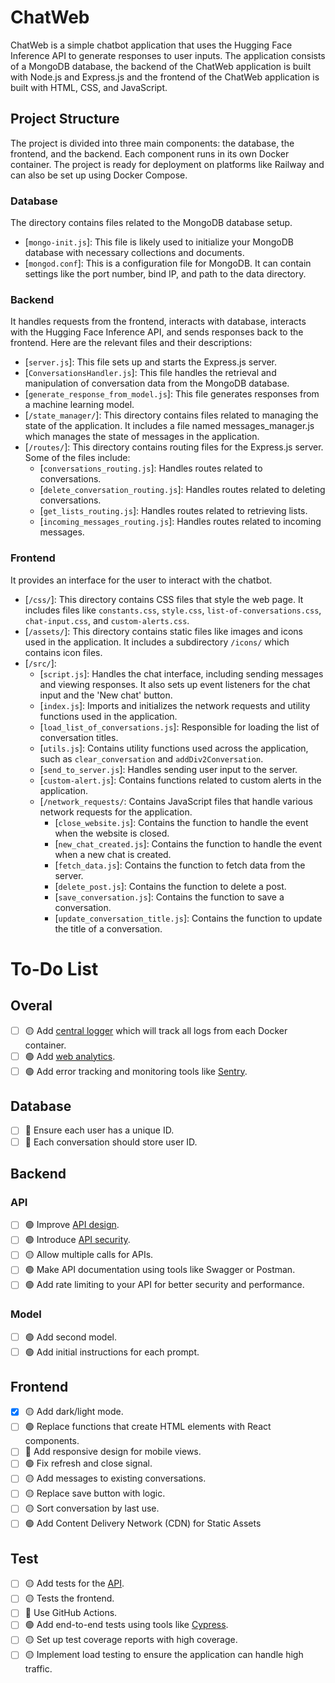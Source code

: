 # ChatWeb

ChatWeb is a simple chatbot application that uses the Hugging Face Inference API to generate responses to user inputs. The application consists of a MongoDB database, the backend of the ChatWeb application is built with Node.js and Express.js and the frontend of the ChatWeb application is built with HTML, CSS, and JavaScript.

## Project Structure
The project is divided into three main components: the database, the frontend, and the backend. Each component runs in its own Docker container. The project is ready for deployment on platforms like Railway and can also be set up using Docker Compose.

### Database

The directory contains files related to the MongoDB database setup.

- [`mongo-init.js`]: This file is likely used to initialize your MongoDB database with necessary collections and documents.
- [`mongod.conf`]: This is a configuration file for MongoDB. It can contain settings like the port number, bind IP, and path to the data directory.

### Backend

It handles requests from the frontend, interacts with database, interacts with the Hugging Face Inference API, and sends responses back to the frontend. Here are the relevant files and their descriptions:

- [`server.js`]: This file sets up and starts the Express.js server.
- [`ConversationsHandler.js`]: This file handles the retrieval and manipulation of conversation data from the MongoDB database.
- [`generate_response_from_model.js`]: This file generates responses from a machine learning model.
- [`/state_manager/`]: This directory contains files related to managing the state of the application. It includes a file named messages_manager.js which manages the state of messages in the application.
- [`/routes/`]: This directory contains routing files for the Express.js server. Some of the files include:
  - [`conversations_routing.js`]: Handles routes related to conversations.
  - [`delete_conversation_routing.js`]: Handles routes related to deleting conversations.
  - [`get_lists_routing.js`]: Handles routes related to retrieving lists.
  - [`incoming_messages_routing.js`]: Handles routes related to incoming messages.

### Frontend

It provides an interface for the user to interact with the chatbot. 
- [`/css/`]: This directory contains CSS files that style the web page. It includes files like `constants.css`, `style.css`, `list-of-conversations.css`, `chat-input.css`, and `custom-alerts.css`.
- [`/assets/`]: This directory contains static files like images and icons used in the application. It includes a subdirectory `/icons/` which contains icon files.
- [`/src/`]:
  - [`script.js`]: Handles the chat interface, including sending messages and viewing responses. It also sets up event listeners for the chat input and the 'New chat' button.
  - [`index.js`]: Imports and initializes the network requests and utility functions used in the application.
  - [`load_list_of_conversations.js`]: Responsible for loading the list of conversation titles.
  - [`utils.js`]: Contains utility functions used across the application, such as `clear_conversation` and `addDiv2Conversation`.
  - [`send_to_server.js`]: Handles sending user input to the server.
  - [`custom-alert.js`]: Contains functions related to custom alerts in the application.
  - [`/network_requests/`: Contains JavaScript files that handle various network requests for the application.
    - [`close_website.js`]: Contains the function to handle the event when the website is closed.
    - [`new_chat_created.js`]: Contains the function to handle the event when a new chat is created.
    - [`fetch_data.js`]: Contains the function to fetch data from the server.
    - [`delete_post.js`]: Contains the function to delete a post.
    - [`save_conversation.js`]: Contains the function to save a conversation.
    - [`update_conversation_title.js`]: Contains the function to update the title of a conversation.
 

# To-Do List

## Overal
- [ ] 🟡 Add [central logger](https://youtu.be/6cxgasCDJgA?si=cGsZWgCirJA8vB1k) which will track all logs from each Docker container.
- [ ] 🟢 Add [web analytics](https://plausible.io/).
- [ ] 🟢 Add error tracking and monitoring tools like [Sentry](https://sentry.io/welcome/).

## Database
- [ ] 🔴 Ensure each user has a unique ID.
- [ ] 🔴 Each conversation should store user ID.

## Backend 
### API
- [ ] 🟢 Improve [API design](https://www.youtube.com/watch?v=_gQaygjm_hg).
- [ ] 🟢 Introduce [API security](https://www.youtube.com/watch?v=6WZ6S-qmtqY).
- [ ] 🟡 Allow multiple calls for APIs.
- [ ] 🟢 Make API documentation using tools like Swagger or Postman.
- [ ] 🟢 Add rate limiting to your API for better security and performance.
### Model
- [ ] 🟢 Add second model.
- [ ] 🟢 Add initial instructions for each prompt.

## Frontend
- [x] 🟡 Add dark/light mode.
- [ ] 🟢 Replace functions that create HTML elements with React components.
- [ ] 🔴 Add responsive design for mobile views.
- [ ] 🟢 Fix refresh and close signal.
- [ ] 🟡 Add messages to existing conversations.
- [ ] 🟡 Replace save button with logic.
- [ ] 🟡 Sort conversation by last use.
- [ ] 🟢 Add Content Delivery Network (CDN) for Static Assets

## Test
- [ ] 🟡 Add tests for the [API](https://www.youtube.com/watch?v=qquIJ1Ivusg).
- [ ] 🟡 Tests the frontend.
- [ ] 🔴 Use GitHub Actions.
- [ ] 🟢 Add end-to-end tests using tools like [Cypress](https://sentry.io/welcome/).
- [ ] 🟡 Set up test coverage reports with high coverage.
- [ ] 🟡 Implement load testing to ensure the application can handle high traffic.
